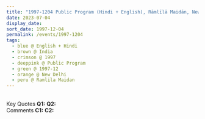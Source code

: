 ```yaml
---
title: "1997-1204 Public Program (Hindi + English), Rāmlīlā Maidān, New Delhi, India"
date: 2023-07-04
display_date: 
sort_date: 1997-12-04
permalink: /events/1997-1204
tags:
  - blue @ English + Hindi
  - brown @ India
  - crimson @ 1997
  - deeppink @ Public Program
  - green @ 1997-12
  - orange @ New Delhi
  - peru @ Ramlila Maidan
---
```


<br>

<wave-list>
  <list-title color="DarkSeaGreen" width="55">Key Quotes</list-title>
  <list-item color="BlanchedAlmond" width="280"><b>Q1:</b> <i></i></list-item>
  <list-item color="Lavender" width="280"><b>Q2:</b> <i></i></list-item>
</wave-list>

<br>

<wave-list>
  <list-title color="DarkSeaGreen" width="55">Comments</list-title>
  <list-item color="BlanchedAlmond" width="280"><b>C1:</b> <i></i></list-item>
  <list-item color="Lavender" width="280"><b>C2:</b> <i></i></list-item>
</wave-list>